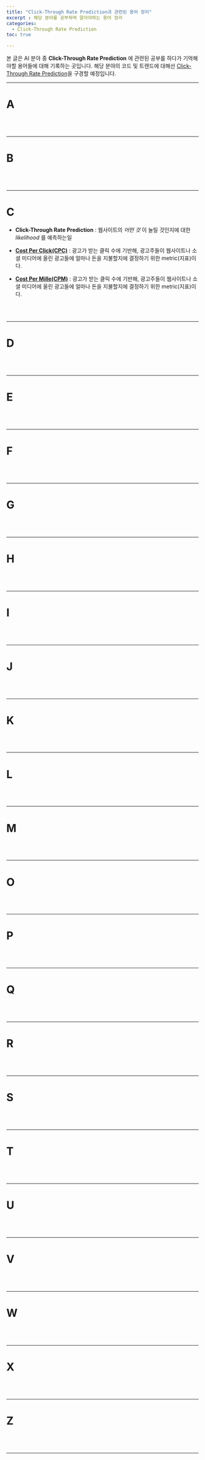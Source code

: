 ```yaml
---
title: "Click-Through Rate Prediction과 관련된 용어 정리"
excerpt : 해당 분야를 공부하며 알아야하는 용어 정리
categories:
  - Click-Through Rate Prediction
toc: true

---
```


본 글은 AI 분야 중 **Click-Through Rate Prediction** 에 관련된 공부를 하다가 기억해야할 용어들에 대해 기록하는 곳입니다. 
해당 분야의 코드 및 트렌드에 대해선 [Click-Through Rate Prediction](https://paperswithcode.com/task/click-through-rate-prediction#task-home)을 구경할 예정입니다.

---

# A


<br/><br/>

---

# B


<br/><br/>

---

# C

* **Click-Through Rate Prediction** : 웹사이트의 *어떤 것* 이 눌릴 것인지에 대한 *likelihood* 를 예측하는일 

* **[Cost Per Click(CPC)](https://advertising.amazon.com/library/guides/cost-per-click#:~:text=CPC%20(Cost%20per%20Click)%20explained,a%20brand's%20paid%20advertising%20campaigns)** : 광고가 받는 클릭 수에 기반해, 광고주들이 웹사이트나 소셜 미디어에 올린 광고들에 얼마나 돈을 지불할지에 결정하기 위한 metric(지표)이다.

* **[Cost Per Mille(CPM)](https://advertising.amazon.com/library/guides/cost-per-mille?ref_=a20m_us_lbr_gd_cpc_gd_cpm)** : 광고가 받는 클릭 수에 기반해, 광고주들이 웹사이트나 소셜 미디어에 올린 광고들에 얼마나 돈을 지불할지에 결정하기 위한 metric(지표)이다.

<br/><br/>

---

# D


<br/><br/>

---

# E

<br/><br/>

---

# F

<br/><br/>

---

# G

<br/><br/>

---

# H

<br/><br/>

---

# I

<br/><br/>

---

# J

<br/><br/>

---

# K

<br/><br/>

---

# L

<br/><br/>

---

# M

<br/><br/>

---

# O

<br/><br/>

---

# P

<br/><br/>

---

# Q

<br/><br/>

---

# R

<br/><br/>

---

# S

<br/><br/>

---

# T

<br/><br/>

---

# U

<br/><br/>

---

# V

<br/><br/>

---

# W

<br/><br/>

---

# X

<br/><br/>

---

# Z

<br/><br/>

---



